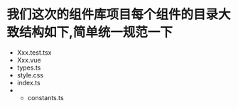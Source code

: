 # 我们这次的组件库项目每个组件的目录大致结构如下,简单统一规范一下
- Xxx.test.tsx
- Xxx.vue
- types.ts
- style.css
- index.ts
- * constants.ts